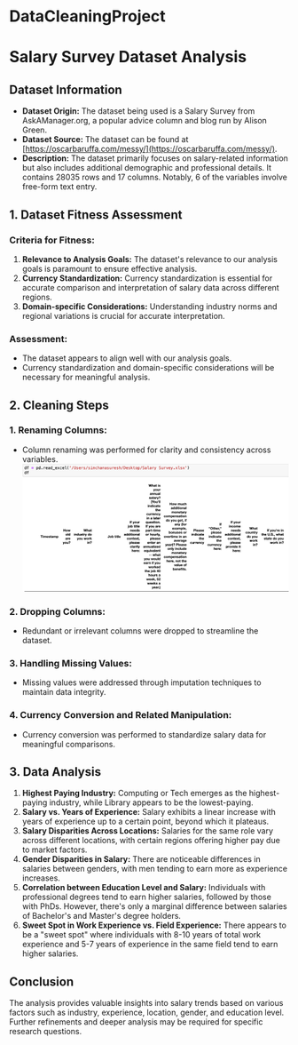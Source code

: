 # DataCleaningProject

# Salary Survey Dataset Analysis

## Dataset Information
- **Dataset Origin:** The dataset being used is a Salary Survey from AskAManager.org, a popular advice column and blog run by Alison Green.
- **Dataset Source:** The dataset can be found at [https://oscarbaruffa.com/messy/](https://oscarbaruffa.com/messy/).
- **Description:** The dataset primarily focuses on salary-related information but also includes additional demographic and professional details. It contains 28035 rows and 17 columns. Notably, 6 of the variables involve free-form text entry.

## 1. Dataset Fitness Assessment
### Criteria for Fitness:
1. **Relevance to Analysis Goals:** The dataset's relevance to our analysis goals is paramount to ensure effective analysis.
2. **Currency Standardization:** Currency standardization is essential for accurate comparison and interpretation of salary data across different regions.
3. **Domain-specific Considerations:** Understanding industry norms and regional variations is crucial for accurate interpretation.

### Assessment:
- The dataset appears to align well with our analysis goals.
- Currency standardization and domain-specific considerations will be necessary for meaningful analysis.

## 2. Cleaning Steps
### 1. Renaming Columns:
- Column renaming was performed for clarity and consistency across variables.
![rename_column1.png](Images/rename_column1.png)

### 2. Dropping Columns:
- Redundant or irrelevant columns were dropped to streamline the dataset.

### 3. Handling Missing Values:
- Missing values were addressed through imputation techniques to maintain data integrity.

### 4. Currency Conversion and Related Manipulation:
- Currency conversion was performed to standardize salary data for meaningful comparisons.

## 3. Data Analysis
1. **Highest Paying Industry:** Computing or Tech emerges as the highest-paying industry, while Library appears to be the lowest-paying.
2. **Salary vs. Years of Experience:** Salary exhibits a linear increase with years of experience up to a certain point, beyond which it plateaus.
3. **Salary Disparities Across Locations:** Salaries for the same role vary across different locations, with certain regions offering higher pay due to market factors.
4. **Gender Disparities in Salary:** There are noticeable differences in salaries between genders, with men tending to earn more as experience increases.
5. **Correlation between Education Level and Salary:** Individuals with professional degrees tend to earn higher salaries, followed by those with PhDs. However, there's only a marginal difference between salaries of Bachelor's and Master's degree holders.
6. **Sweet Spot in Work Experience vs. Field Experience:** There appears to be a "sweet spot" where individuals with 8-10 years of total work experience and 5-7 years of experience in the same field tend to earn higher salaries.

## Conclusion
The analysis provides valuable insights into salary trends based on various factors such as industry, experience, location, gender, and education level. Further refinements and deeper analysis may be required for specific research questions.
